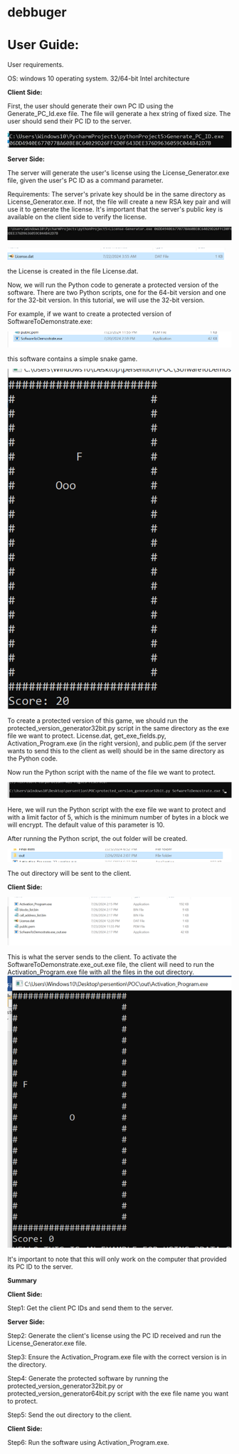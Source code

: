 # debbuger


# <a name="_toc173014000"></a>User Guide:

User requirements.

OS: windows 10 operating system. 32/64-bit Intel architecture 

**Client Side:**

First, the user should generate their own PC ID using the Generate\_PC\_Id.exe file. The file will generate a hex string of fixed size. The user should send their PC ID to the server.

![](User%20Guide/Aspose.Words.f3a901f7-90fb-4b79-adad-4d45856fd7e6.004.jpeg)


**Server Side:**

The server will generate the user's license using the License\_Generator.exe file, given the user's PC ID as a command parameter.

Requirements: The server's private key should be in the same directory as License\_Generator.exe. If not, the file will create a new RSA key pair and will use it to generate the license. It's important that the server's public key is available on the client side to verify the license.	

![](User%20Guide/Aspose.Words.f3a901f7-90fb-4b79-adad-4d45856fd7e6.005.jpeg)

![](User%20Guide/Aspose.Words.f3a901f7-90fb-4b79-adad-4d45856fd7e6.006.png)


the License is created in the file License.dat.

Now, we will run the Python code to generate a protected version of the software. There are two Python scripts, one for the 64-bit version and one for the 32-bit version. In this tutorial, we will use the 32-bit version. 

For example, if we want to create a protected version of SoftwareToDemonstrate.exe:

![](User%20Guide/Aspose.Words.f3a901f7-90fb-4b79-adad-4d45856fd7e6.007.png)

this software contains a simple snake game. 

![](User%20Guide/Aspose.Words.f3a901f7-90fb-4b79-adad-4d45856fd7e6.008.png)

To create a protected version of this game, we should run the protected\_version\_generator32bit.py script in the same directory as the exe file we want to protect. License.dat, get\_exe\_fields.py, Activation\_Program.exe (in the right version), and public.pem (if the server wants to send this to the client as well) should be in the same directory as the Python code. 

Now run the Python script with the name of the file we want to protect. 

![](User%20Guide/Aspose.Words.f3a901f7-90fb-4b79-adad-4d45856fd7e6.009.png)

Here, we will run the Python script with the exe file we want to protect and with a limit factor of 5, which is the minimum number of bytes in a block we will encrypt. The default value of this parameter is 10.

After running the Python script, the out folder will be created. 

![](User%20Guide/Aspose.Words.f3a901f7-90fb-4b79-adad-4d45856fd7e6.010.png)

The out directory will be sent to the client. 

**Client Side:**

![](User%20Guide/Aspose.Words.f3a901f7-90fb-4b79-adad-4d45856fd7e6.011.png)

This is what the server sends to the client. To activate the SoftwareToDemonstrate.exe\_out.exe file, the client will need to run the Activation\_Program.exe file with all the files in the out directory. ![](User%20Guide/Aspose.Words.f3a901f7-90fb-4b79-adad-4d45856fd7e6.012.png)

It's important to note that this will only work on the computer that provided its PC ID to the server. 


**Summary**

**Client Side:**

Step1: Get the client PC IDs and send them to the server.

**Server Side:**

Step2: Generate the client's license using the PC ID received and run the License\_Generator.exe file.

Step3: Ensure the Activation\_Program.exe file with the correct version is in the directory.

Step4: Generate the protected software by running the protected\_version\_generator32bit.py or protected\_version\_generator64bit.py script with the exe file name you want to protect.

Step5: Send the out directory to the client.

**Client Side:**

Step6: Run the software using Activation\_Program.exe.



